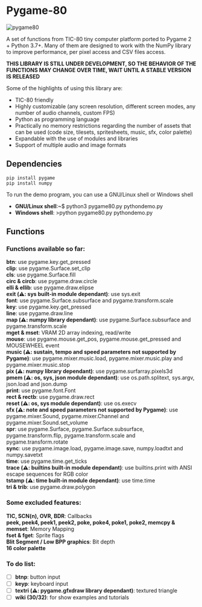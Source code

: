 # Pygame-80

![pygame80](https://user-images.githubusercontent.com/74131798/137247572-a0919aa6-76d7-4139-a688-234a28cfc4d0.gif)

A set of functions from TIC-80 tiny computer platform ported to Pygame 2 + Python 3.7+. Many of them are designed to work with the NumPy library to improve performance, per pixel access and CSV files access.  

**THIS LIBRARY IS STILL UNDER DEVELOPMENT, SO THE BEHAVIOR OF THE FUNCTIONS MAY CHANGE OVER TIME, WAIT UNTIL A STABLE VERSION IS RELEASED**  

Some of the highlights of using this library are:  
* TIC-80 friendly  
* Highly customizable (any screen resolution, different screen modes, any number of audio channels, custom FPS)  
* Python as programming language  
* Practically no memory restrictions regarding the number of assets that can be used (code size, tilesets, spritesheets, music, sfx, color palette)  
* Expandable with the use of modules and libraries  
* Support of multiple audio and image formats  

## Dependencies
```
pip install pygame
pip install numpy
```

To run the demo program, you can use a GNU/Linux shell or Windows shell

- **GNU/Linux shell**:~$ python3 pygame80.py pythondemo.py
- **Windows shell**: >python pygame80.py pythondemo.py

## Functions
### Functions available so far:  
**btn**: use pygame.key.get_pressed  
**clip**: use pygame.Surface.set_clip  
**cls**: use pygame.Surface.fill  
**circ & circb**: use pygame.draw.circle  
**elli & ellib**: use pygame.draw.elipse  
**exit (⚠️: sys built-in module dependant)**: use sys.exit  
**font**: use pygame.Surface.subsurface and pygame.transform.scale  
**key**: use pygame.key.get_pressed  
**line**: use pygame.draw.line  
**map (⚠️: numpy library dependant)**: use pygame.Surface.subsurface and pygame.transform.scale  
**mget & mset**: VRAM 2D array indexing, read/write  
**mouse**: use pygame.mouse.get_pos, pygame.mouse.get_pressed and MOUSEWHEEL event  
**music (⚠️: sustain, tempo and speed parameters not supported by Pygame)**: use pygame.mixer.music.load, pygame.mixer.music.play and pygame.mixer.music.stop  
**pix (⚠️: numpy library dependant)**: use pygame.surfarray.pixels3d  
**pmem (⚠️: os, sys, json module dependant)**: use os.path.splitext, sys.argv, json.load and json.dump  
**print**: use pygame.font.Font  
**rect & rectb**: use pygame.draw.rect  
**reset (⚠️: os, sys module dependant)**: use os.execv  
**sfx (⚠️: note and speed parameters not supported by Pygame)**: use pygame.mixer.Sound, pygame.mixer.Channel and pygame.mixer.Sound.set_volume  
**spr**: use pygame.Surface, pygame.Surface.subsurface, pygame.transform.flip, pygame.transform.scale and pygame.transform.rotate  
**sync**: use pygame.image.load, pygame.image.save, numpy.loadtxt and numpy.savetxt  
**time**: use pygame.time.get_ticks  
**trace (⚠️: builtins built-in module dependant)**: use builtins.print with ANSI escape sequences for RGB color  
**tstamp (⚠️: time built-in module dependant)**: use time.time  
**tri & trib**: use pygame.draw.polygon

### Some excluded features:  
**TIC, SCN(n), OVR, BDR**: Callbacks  
**peek, peek4, peek1, peek2, poke, poke4, poke1, poke2, memcpy & memset**: Memory Mapping  
**fset & fget**: Sprite flags  
**Blit Segment / Low BPP graphics**: Bit depth  
**16 color palette**

### To do list:  
- [ ] **btnp**: button input  
- [ ] **keyp**: keyboard input  
- [ ] **textri (⚠️: pygame.gfxdraw library dependant)**: textured triangle  
- [ ] **wiki (30/32)**: for show examples and tutorials  
